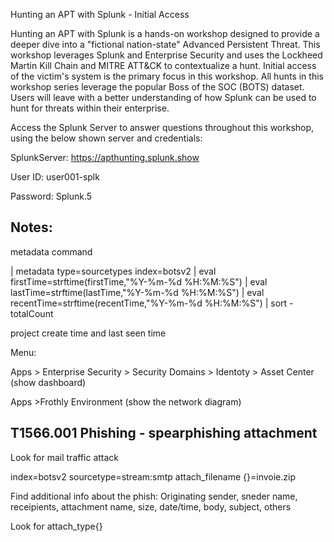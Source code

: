 
Hunting an APT with Splunk - Initial Access

Hunting an APT with Splunk is a hands-on workshop designed to provide a deeper dive into a "fictional nation-state" Advanced Persistent Threat. This workshop leverages Splunk and Enterprise Security and uses the Lockheed Martin Kill Chain and MITRE ATT&CK to contextualize a hunt. Initial access of the victim's system is the primary focus in this workshop. All hunts in this workshop series leverage the popular Boss of the SOC (BOTS) dataset. Users will leave with a better understanding of how Splunk can be used to hunt for threats within their enterprise.


Access the Splunk Server to answer questions throughout this workshop, using the below shown server and credentials:

SplunkServer: https://apthunting.splunk.show

User ID: user001-splk

Password: Splunk.5

<h2>Notes:</h2>

metadata command

| metadata type=sourcetypes index=botsv2
| eval firstTime=strftime(firstTime,"%Y-%m-%d %H:%M:%S")
| eval lastTime=strftime(lastTime,"%Y-%m-%d %H:%M:%S")
| eval recentTime=strftime(recentTime,"%Y-%m-%d %H:%M:%S")
| sort - totalCount

project create time and last seen time

Menu: 

Apps > Enterprise Security > Security Domains > Identoty > Asset Center (show dashboard)

Apps >Frothly Environment (show the network diagram)

<h2>T1566.001 Phishing - spearphishing attachment</h2>

Look for mail traffic attack

index=botsv2 sourcetype=stream:smtp attach_filename {}=invoie.zip

Find additional info about the phish: Originating sender, sneder name, receipients, attachment name, size, date/time, body, subject, others

Look for attach_type{}






